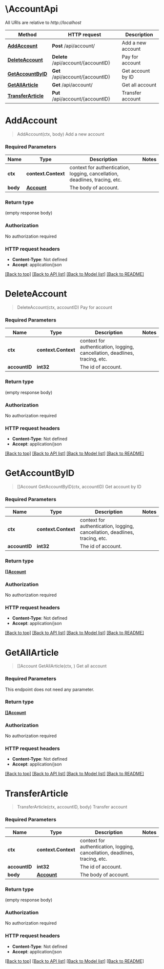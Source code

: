 # \AccountApi

All URIs are relative to *http://localhost*

Method | HTTP request | Description
------------- | ------------- | -------------
[**AddAccount**](AccountApi.md#AddAccount) | **Post** /api/account/ | Add a new account
[**DeleteAccount**](AccountApi.md#DeleteAccount) | **Delete** /api/account/{accountID} | Pay for account
[**GetAccountByID**](AccountApi.md#GetAccountByID) | **Get** /api/account/{accountID} | Get account by ID
[**GetAllArticle**](AccountApi.md#GetAllArticle) | **Get** /api/account/ | Get all account
[**TransferArticle**](AccountApi.md#TransferArticle) | **Put** /api/account/{accountID} | Transfer account


# **AddAccount**
> AddAccount(ctx, body)
Add a new account

### Required Parameters

Name | Type | Description  | Notes
------------- | ------------- | ------------- | -------------
 **ctx** | **context.Context** | context for authentication, logging, cancellation, deadlines, tracing, etc.
  **body** | [**Account**](Account.md)| The body of account. | 

### Return type

 (empty response body)

### Authorization

No authorization required

### HTTP request headers

 - **Content-Type**: Not defined
 - **Accept**: application/json

[[Back to top]](#) [[Back to API list]](../README.md#documentation-for-api-endpoints) [[Back to Model list]](../README.md#documentation-for-models) [[Back to README]](../README.md)

# **DeleteAccount**
> DeleteAccount(ctx, accountID)
Pay for account

### Required Parameters

Name | Type | Description  | Notes
------------- | ------------- | ------------- | -------------
 **ctx** | **context.Context** | context for authentication, logging, cancellation, deadlines, tracing, etc.
  **accountID** | **int32**| The id of account. | 

### Return type

 (empty response body)

### Authorization

No authorization required

### HTTP request headers

 - **Content-Type**: Not defined
 - **Accept**: application/json

[[Back to top]](#) [[Back to API list]](../README.md#documentation-for-api-endpoints) [[Back to Model list]](../README.md#documentation-for-models) [[Back to README]](../README.md)

# **GetAccountByID**
> []Account GetAccountByID(ctx, accountID)
Get account by ID

### Required Parameters

Name | Type | Description  | Notes
------------- | ------------- | ------------- | -------------
 **ctx** | **context.Context** | context for authentication, logging, cancellation, deadlines, tracing, etc.
  **accountID** | **int32**| The id of account. | 

### Return type

[**[]Account**](Account.md)

### Authorization

No authorization required

### HTTP request headers

 - **Content-Type**: Not defined
 - **Accept**: application/json

[[Back to top]](#) [[Back to API list]](../README.md#documentation-for-api-endpoints) [[Back to Model list]](../README.md#documentation-for-models) [[Back to README]](../README.md)

# **GetAllArticle**
> []Account GetAllArticle(ctx, )
Get all account

### Required Parameters
This endpoint does not need any parameter.

### Return type

[**[]Account**](Account.md)

### Authorization

No authorization required

### HTTP request headers

 - **Content-Type**: Not defined
 - **Accept**: application/json

[[Back to top]](#) [[Back to API list]](../README.md#documentation-for-api-endpoints) [[Back to Model list]](../README.md#documentation-for-models) [[Back to README]](../README.md)

# **TransferArticle**
> TransferArticle(ctx, accountID, body)
Transfer account

### Required Parameters

Name | Type | Description  | Notes
------------- | ------------- | ------------- | -------------
 **ctx** | **context.Context** | context for authentication, logging, cancellation, deadlines, tracing, etc.
  **accountID** | **int32**| The id of account. | 
  **body** | [**Account**](Account.md)| The body of account. | 

### Return type

 (empty response body)

### Authorization

No authorization required

### HTTP request headers

 - **Content-Type**: Not defined
 - **Accept**: application/json

[[Back to top]](#) [[Back to API list]](../README.md#documentation-for-api-endpoints) [[Back to Model list]](../README.md#documentation-for-models) [[Back to README]](../README.md)

